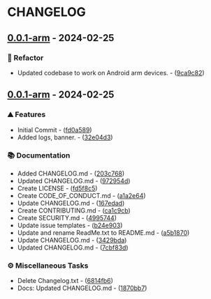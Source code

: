 # CHANGELOG

## [0.0.1-arm](https://github.com/juic3b0x/magisk_vendor_boot_patcher/compare/v0.0.1-arm..v0.0.1-arm) - 2024-02-25

### 🚜 Refactor

- Updated codebase to work on Android arm devices. - ([9ca9c82](https://github.com/juic3b0x/magisk_vendor_boot_patcher/commit/9ca9c828c9b66d4b2df0960d144f17d936c7765c))

## [0.0.1-arm](https://github.com/juic3b0x/magisk_vendor_boot_patcher/compare/v0.0.1..v0.0.1-arm) - 2024-02-25

### ⛰️  Features

- Initial Commit - ([fd0a589](https://github.com/juic3b0x/magisk_vendor_boot_patcher/commit/fd0a589432be95139939521365f6b6a5451dcb37))
- Added logs, banner. - ([32e04d3](https://github.com/juic3b0x/magisk_vendor_boot_patcher/commit/32e04d3350e5de5a3280d5f514ae3083b03ea347))

### 📚 Documentation

- Added CHANGELOG.md - ([203c768](https://github.com/juic3b0x/magisk_vendor_boot_patcher/commit/203c768e32be24dc653682b4c35584e0e534195f))
- Updated CHANGELOG.md - ([972954d](https://github.com/juic3b0x/magisk_vendor_boot_patcher/commit/972954d5e166750abc5b93faf8d7d4af6010f45e))
- Create LICENSE - ([fd5f8c5](https://github.com/juic3b0x/magisk_vendor_boot_patcher/commit/fd5f8c5a8cabcaa0c529d7679274d2d1f2d07764))
- Create CODE_OF_CONDUCT.md - ([a1a2e64](https://github.com/juic3b0x/magisk_vendor_boot_patcher/commit/a1a2e644cddd60e83e10168bba6f0bc4e8a068b2))
- Update CHANGELOG.md - ([167edad](https://github.com/juic3b0x/magisk_vendor_boot_patcher/commit/167edad01d6663486c7fde520336fe3da4753354))
- Create CONTRIBUTING.md - ([ca1c9cb](https://github.com/juic3b0x/magisk_vendor_boot_patcher/commit/ca1c9cba995491439c0f403e998e6f0c98a920f3))
- Create SECURITY.md - ([4995744](https://github.com/juic3b0x/magisk_vendor_boot_patcher/commit/49957446af92f55915642c1eaacbbe9cd13f6ea6))
- Update issue templates - ([b24e903](https://github.com/juic3b0x/magisk_vendor_boot_patcher/commit/b24e903a9927f0c72b00c5d934c5df9348a7d029))
- Update and rename ReadMe.txt to README.md - ([a5b1870](https://github.com/juic3b0x/magisk_vendor_boot_patcher/commit/a5b187083368288d6559487b565d1449a3126a38))
- Update CHANGELOG.md - ([3429bda](https://github.com/juic3b0x/magisk_vendor_boot_patcher/commit/3429bdaf60aa227d20853deb7e132d199434fd25))
- Updated CHANGELOG.md - ([7cbf83d](https://github.com/juic3b0x/magisk_vendor_boot_patcher/commit/7cbf83d095a0a2026d1113d56e38acc3a682d34c))

### ⚙️ Miscellaneous Tasks

- Delete Changelog.txt - ([6814fb6](https://github.com/juic3b0x/magisk_vendor_boot_patcher/commit/6814fb6fa367acaa6b440ed7f16bb28f79ffa350))
- Docs: Updated CHANGELOG.md - ([1870bb7](https://github.com/juic3b0x/magisk_vendor_boot_patcher/commit/1870bb7e22bce6140def29f4907d38066bd86c26))

<!-- Magisk Vendor Boot Patcher -->
